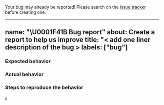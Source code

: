 Your bug may already be reported!
Please search on the [issue tracker](../) before creating one.

---
name: "\U0001F41B Bug report"
about: Create a report to help us improve
title: "< add one liner description of the bug >
labels: ["bug"]
---

### Expected behavior

### Actual behavior

### Steps to reproduce the behavior
s